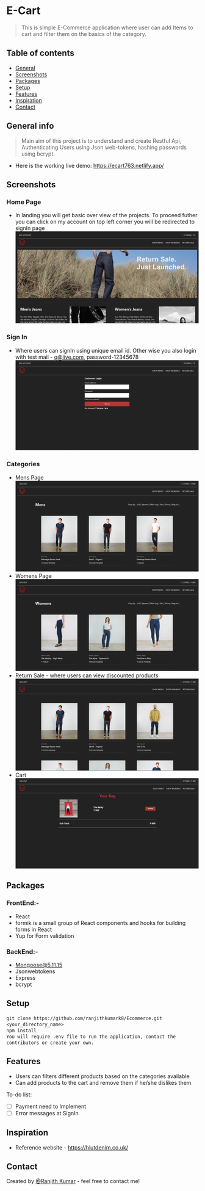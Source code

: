 # E-Cart
> This is simple E-Commerce application where user can add Items to cart and filter them on the basics of the category.

## Table of contents
* [General ](#general-info)
* [Screenshots](#screenshots)
* [Packages](#packages)
* [Setup](#setup)
* [Features](#features)
* [Inspiration](#inspiration)
* [Contact](#contact)

## General info
> Main aim of this project is to understand and create Restful Api, Authenticating Users using Json web-tokens, hashing passwords using bcrypt. 
* Here is the working live demo: https://ecart763.netlify.app/
## Screenshots
### Home Page 
* In landing you will get basic over view of the projects. To proceed futher you can click on my account on top left corner you will be redirected to signIn page
![Home Page](https://github.com/ranjithkumark8/Ecommerce/blob/master/project%20files/Home%20Page.jpg?raw=true)
### Sign In
* Where users can signIn using unique email id. Other wise you also login with test mail - q@live.com, password-12345678 
![SignIn](https://raw.githubusercontent.com/ranjithkumark8/Ecommerce/master/project%20files/signIn.jpg)
### Categories
* Mens Page
![Mens Page](https://github.com/ranjithkumark8/Ecommerce/blob/master/project%20files/Mens%20Products.jpg?raw=true)
* Womens Page
![Womens Page](https://github.com/ranjithkumark8/Ecommerce/blob/master/project%20files/womens%20Productss.jpg?raw=true)
* Return Sale - where users can view discounted products
![Return Sale](https://github.com/ranjithkumark8/Ecommerce/blob/master/project%20files/return%20sale.jpg?raw=true)
* Cart
![Cart](https://github.com/ranjithkumark8/Ecommerce/blob/master/project%20files/cart.jpg?raw=true)
## Packages
### FrontEnd:-
* React
* formik is a small group of React components and hooks for building forms in React 
* Yup for Form validation
### BackEnd:-
* Mongoose@5.11.15
* Jsonwebtokens
* Express
* bcrypt

## Setup
```
git clone https://github.com/ranjithkumark8/Ecommerce.git <your_directory_name>
npm install
You will require .env file to run the application, contact the contributors or create your own.
```
## Features
* Users can filters different products based on the categories available 
* Can add products to the cart and remove them if he/she dislikes them

To-do list:
- [ ] Payment need to Implement
- [ ] Error messages at SignIn

## Inspiration
* Reference website - https://hiutdenim.co.uk/

## Contact
Created by [@Ranjith Kumar](https://www.linkedin.com/in/ranjithkumark8/) - feel free to contact me!
